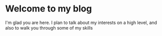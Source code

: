 # Welcome to my blog

I'm glad you are here. I plan to talk about my interests on a high level, and also to walk you through some of my skills
